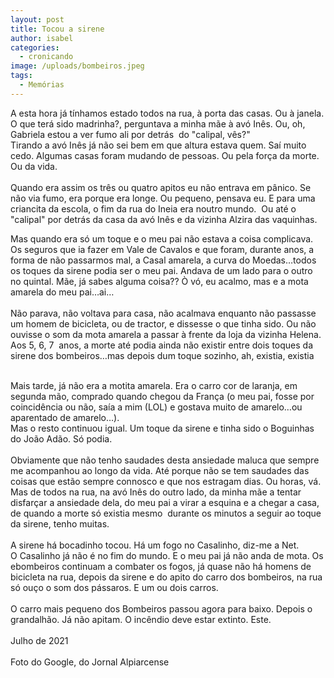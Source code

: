 ```yaml
---
layout: post
title: Tocou a sirene
author: isabel
categories:
  - cronicando
image: /uploads/bombeiros.jpeg
tags:
  - Memórias
---
```

A esta hora j&aacute; t&iacute;nhamos estado todos na rua, &agrave; porta das casas. Ou &agrave; janela. O que ter&aacute; sido madrinha?, perguntava a minha m&atilde;e &agrave; av&oacute; In&ecirc;s. Ou, oh, Gabriela estou a ver fumo ali por detr&aacute;s&nbsp; do "calipal, v&ecirc;s?"<br>Tirando a av&oacute; In&ecirc;s j&aacute; n&atilde;o sei bem em que altura estava quem. Sa&iacute; muito cedo. Algumas casas foram mudando de pessoas. Ou pela for&ccedil;a da morte. Ou da vida.<br><br>Quando era assim os tr&ecirc;s ou quatro apitos eu n&atilde;o entrava em p&acirc;nico. Se n&atilde;o via fumo, era porque era longe. Ou pequeno, pensava eu. E para uma criancita da escola, o fim da rua do Ineia era noutro mundo.&nbsp; Ou até o "calipal" por detr&aacute;s da casa da av&oacute; In&ecirc;s e da vizinha Alzira das vaquinhas.

Mas quando era s&oacute; um toque e o meu pai n&atilde;o estava a coisa complicava. Os seguros que ia fazer em Vale de Cavalos e que foram, durante anos, a forma de n&atilde;o passarmos mal, a Casal amarela, a curva do Moedas…todos os toques da sirene podia ser o meu pai. Andava de um lado para o outro no quintal. M&atilde;e, j&aacute; sabes alguma coisa?? &Ograve; v&oacute;, eu acalmo, mas e a mota amarela do meu pai…ai…<br><br>N&atilde;o parava, n&atilde;o voltava para casa, n&atilde;o acalmava enquanto n&atilde;o passasse um homem de bicicleta, ou de tractor, e dissesse o que tinha sido. Ou n&atilde;o ouvisse o som da mota amarela a passar &agrave; frente da loja da vizinha Helena.<br>Aos 5, 6, 7&nbsp; anos, a morte até podia ainda n&atilde;o existir entre dois toques da sirene dos bombeiros…mas depois dum toque sozinho, ah, existia, existia

<br>Mais tarde, j&aacute; n&atilde;o era a motita amarela. Era o carro cor de laranja, em segunda m&atilde;o, comprado quando chegou da Fran&ccedil;a (o meu pai, fosse por coincid&ecirc;ncia ou n&atilde;o, sa&iacute;a a mim (LOL) e gostava muito de amarelo…ou aparentado de amarelo…).<br>Mas o resto continuou igual. Um toque da sirene e tinha sido o Boguinhas do Jo&atilde;o Ad&atilde;o. S&oacute; podia.<br><br>Obviamente que n&atilde;o tenho saudades desta ansiedade maluca que sempre me acompanhou ao longo da vida. Até porque n&atilde;o se tem saudades das coisas que est&atilde;o sempre connosco e que nos estragam dias. Ou horas, v&aacute;.<br>Mas de todos na rua, na av&oacute; In&ecirc;s do outro lado, da minha m&atilde;e a tentar disfar&ccedil;ar a ansiedade dela, do meu pai a virar a esquina e a chegar a casa, de quando a morte s&oacute; existia mesmo&nbsp; durante os minutos a seguir ao toque da sirene, tenho muitas.<br><br>A sirene h&aacute; bocadinho tocou. H&aacute; um fogo no Casalinho, diz-me a Net.<br>O Casalinho j&aacute; n&atilde;o é no fim do mundo. E o meu pai j&aacute; n&atilde;o anda de mota. Os ebombeiros continuam a combater os fogos, j&aacute; quase n&atilde;o h&aacute; homens de bicicleta na rua, depois da sirene e do apito do carro dos bombeiros, na rua s&oacute; ou&ccedil;o o som dos p&aacute;ssaros. E um ou dois carros.<br><br>O carro mais pequeno dos Bombeiros passou agora para baixo. Depois o grandalh&atilde;o. J&aacute; n&atilde;o apitam. O inc&ecirc;ndio deve estar extinto. Este.<br><br>Julho de 2021<br><br>Foto do Google, do Jornal Alpiarcense<br><br><br>&nbsp;
